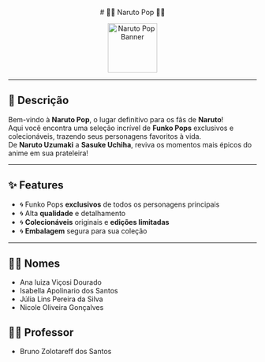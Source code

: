 <!--
  ___________________________________________________________________
  🧡💛 Naruto Pop 💛🧡
  —————————————————————————————————————————————————————————————————————————————————
   O lugar perfeito para colecionadores e fãs de Naruto!
  ___________________________________________________________________
-->

<p align="center"> # 🧡💛 Naruto Pop 💛🧡</p>

<p align="center">
  <img src="https://narutopop.vercel.app/img/Adobe%20Express%20-%20file.png" alt="Naruto Pop Banner"  height="100" />
</p>

---

## 📖 Descrição

Bem-vindo à **Naruto Pop**, o lugar definitivo para os fãs de **Naruto**!  
Aqui você encontra uma seleção incrível de **Funko Pops** exclusivos e colecionáveis, trazendo seus personagens favoritos à vida.  
De **Naruto Uzumaki** a **Sasuke Uchiha**, reviva os momentos mais épicos do anime em sua prateleira!

---
## ✨ Features

- 🌀 Funko Pops **exclusivos** de todos os personagens principais  
- 🌀 Alta **qualidade** e detalhamento  
- 🌀 **Colecionáveis** originais e **edições limitadas**  
- 🌀 **Embalagem** segura para sua coleção  

---
## 👩‍🎓 Nomes

- Ana luiza Viçosi Dourado 
- Isabella Apolinario dos Santos 
- Júlia Lins Pereira da Silva 
- Nicole Oliveira Gonçalves

## 👨‍🏫 Professor

- Bruno Zolotareff dos Santos


